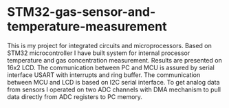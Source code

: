 # STM32-gas-sensor-and-temperature-measurement

This is my project for integrated circuits and microprocessors. Based on STM32 microcontroller I have built system 
for internal processor temperature and gas concentration measurement. Results are presented on 16x2 LCD. The communication 
between PC and MCU is assured by serial interface USART with interrupts and ring buffer. The communication between MCU and LCD 
is based on I2C serial interface. To get analog data from sensors I operated on two ADC channels with DMA mechanism to pull data 
directly from ADC registers to PC memory.
